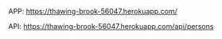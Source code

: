 APP:
https://thawing-brook-56047.herokuapp.com/

API:
https://thawing-brook-56047.herokuapp.com/api/persons
